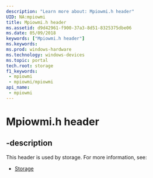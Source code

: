 ```yaml
---
description: "Learn more about: Mpiowmi.h header"
UID: NA:mpiowmi
title: Mpiowmi.h header
ms.assetid: d9d42961-f900-37a3-8d51-8325375dbe06
ms.date: 05/09/2018
keywords: ["Mpiowmi.h header"]
ms.keywords: 
ms.prod: windows-hardware
ms.technology: windows-devices
ms.topic: portal
tech.root: storage
f1_keywords:
 - mpiowmi
 - mpiowmi/mpiowmi
api_name:
 - mpiowmi
---
```


# Mpiowmi.h header


## -description

This header is used by storage. For more information, see:

- [Storage](../_storage/index.md)

